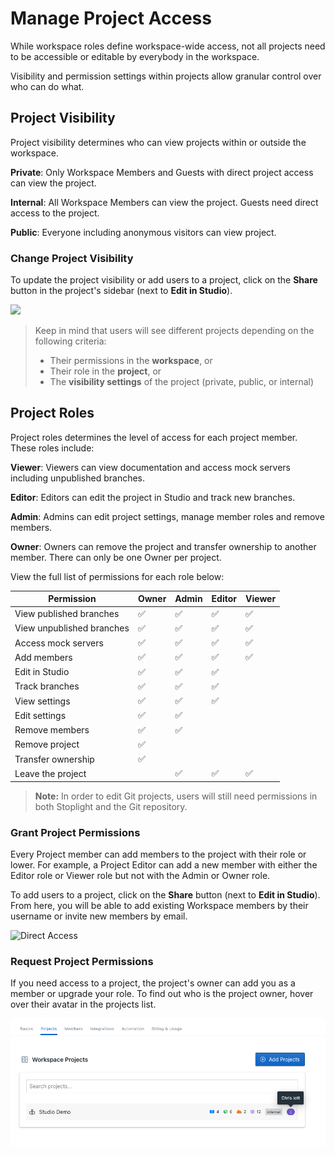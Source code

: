 # Manage Project Access

While workspace roles define workspace-wide access, not all projects need to be accessible or editable by everybody in the workspace. 

Visibility and permission settings within projects allow granular control over who can do what. 

## Project Visibility

Project visibility determines who can view projects within or outside the workspace. 

**Private**: Only Workspace Members and Guests with direct project access can view the project.

**Internal**: All Workspace Members can view the project. Guests need direct access to the project.

**Public**: Everyone including anonymous visitors can view project.

### Change Project Visibility

To update the project visibility or add users to a project, click on the **Share** button in the project's sidebar (next to **Edit in Studio**).

![](../assets/images/manage-project-access.png)

> Keep in mind that users will see different projects depending on the following criteria:
> - Their permissions in the **workspace**, or
> - Their role in the **project**, or
> - The **visibility settings** of the project (private, public, or internal)


## Project Roles

Project roles determines the level of access for each project member. These roles include:

**Viewer**: Viewers can view documentation and access mock servers including unpublished branches.

**Editor**: Editors can edit the project in Studio and track new branches.

**Admin**: Admins can edit project settings, manage member roles and remove members.

**Owner**: Owners can remove the project and transfer ownership to another member. There can only be one Owner per project.

View the full list of permissions for each role below:

| Permission                | Owner | Admin | Editor | Viewer |
|---------------------------|-------|-------|--------|--------|
| View published branches   | ✅     | ✅     | ✅      | ✅      |
| View unpublished branches | ✅     | ✅     | ✅      | ✅      |
| Access mock servers       | ✅     | ✅     | ✅      | ✅      |
| Add members               | ✅     | ✅     | ✅      | ✅      |
| Edit in Studio            | ✅     | ✅     | ✅      |        |
| Track branches            | ✅     | ✅     | ✅      |        |
| View settings             | ✅     | ✅     | ✅      |        |
| Edit settings             | ✅     | ✅     |        |        |
| Remove members            | ✅     | ✅     |        |        |
| Remove project            | ✅     |       |        |        |
| Transfer ownership        | ✅     |       |        |        |
| Leave the project         |       | ✅     | ✅      | ✅      |

> **Note:** In order to edit Git projects, users will still need permissions in both Stoplight and the Git repository.


### Grant Project Permissions

Every Project member can add members to the project with their role or lower. For example, a Project Editor can add a new member with either the Editor role or Viewer role but not with the Admin or Owner role.

To add users to a project, click on the **Share** button (next to **Edit in Studio**). From here, you will be able to add existing Workspace members by their username or invite new members by email.

![Direct Access](../assets/images/direct-access.png)


### Request Project Permissions

If you need access to a project, the project's owner can add you as a member or upgrade your role. To find out who is the project owner, hover over their avatar in the projects list.

![](../assets/images/projects-list-project-owner.png)
